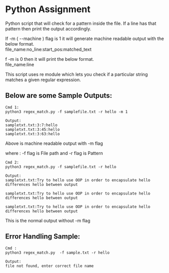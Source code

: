 # Python Assignment

Python script that will check for a pattern inside the file. If a line has that pattern then print the output accordingly.


If -m ( --machine ) flag is 1 it will generate machine readable output with the below format. <br/>
file_name:no_line:start_pos:matched_text

f -m is 0 then it will print the below format.<br/>
file_name:line

This script uses re module which lets you check if a particular string matches a given regular expression.

## Below are some Sample Outputs:
```
Cmd 1:
python3 regex_match.py -f samplefile.txt -r hello -m 1

Output:
sampletxt.txt:3:7:hello
sampletxt.txt:3:45:hello
sampletxt.txt:3:63:hello

```
Above is machine readable output with -m flag 

where : -f flag is File path and -r flag is Pattern

```
Cmd 2:
python3 regex_match.py -f samplefile.txt -r hello

Output:
sampletxt.txt:Try to hello use OOP in order to encapsulate hello differences hello between output

sampletxt.txt:Try to hello use OOP in order to encapsulate hello differences hello between output

sampletxt.txt:Try to hello use OOP in order to encapsulate hello differences hello between output

```
This is the normal output without -m flag


## Error Handling Sample:

```
Cmd :
python3 regex_match.py  -f sample.txt -r hello

Output:
file not found, enter correct file name

```
